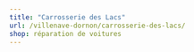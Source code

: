 ```yaml
---
title: "Carrosserie des Lacs"
url: /villenave-dornon/carrosserie-des-lacs/
shop: réparation de voitures
---
```

